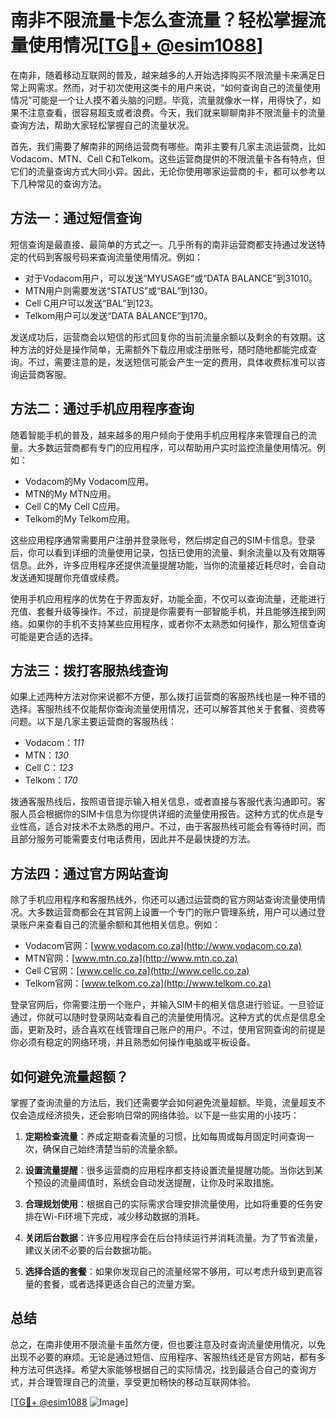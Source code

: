 # 南非不限流量卡怎么查流量？轻松掌握流量使用情况[[TG💪+ @esim1088](https://t.me/s/esim1088)]

在南非，随着移动互联网的普及，越来越多的人开始选择购买不限流量卡来满足日常上网需求。然而，对于初次使用这类卡的用户来说，“如何查询自己的流量使用情况”可能是一个让人摸不着头脑的问题。毕竟，流量就像水一样，用得快了，如果不注意查看，很容易超支或者浪费。今天，我们就来聊聊南非不限流量卡的流量查询方法，帮助大家轻松掌握自己的流量状况。

首先，我们需要了解南非的网络运营商有哪些。南非主要有几家主流运营商，比如Vodacom、MTN、Cell C和Telkom。这些运营商提供的不限流量卡各有特点，但它们的流量查询方式大同小异。因此，无论你使用哪家运营商的卡，都可以参考以下几种常见的查询方法。

## 方法一：通过短信查询

短信查询是最直接、最简单的方式之一。几乎所有的南非运营商都支持通过发送特定的代码到客服号码来查询流量使用情况。例如：

- 对于Vodacom用户，可以发送“MYUSAGE”或“DATA BALANCE”到31010。
- MTN用户则需要发送“STATUS”或“BAL”到130。
- Cell C用户可以发送“BAL”到123。
- Telkom用户可以发送“DATA BALANCE”到170。

发送成功后，运营商会以短信的形式回复你的当前流量余额以及剩余的有效期。这种方法的好处是操作简单，无需额外下载应用或注册账号，随时随地都能完成查询。不过，需要注意的是，发送短信可能会产生一定的费用，具体收费标准可以咨询运营商客服。

## 方法二：通过手机应用程序查询

随着智能手机的普及，越来越多的用户倾向于使用手机应用程序来管理自己的流量。大多数运营商都有专门的应用程序，可以帮助用户实时监控流量使用情况。例如：

- Vodacom的My Vodacom应用。
- MTN的My MTN应用。
- Cell C的My Cell C应用。
- Telkom的My Telkom应用。

这些应用程序通常需要用户注册并登录账号，然后绑定自己的SIM卡信息。登录后，你可以看到详细的流量使用记录，包括已使用的流量、剩余流量以及有效期等信息。此外，许多应用程序还提供流量提醒功能，当你的流量接近耗尽时，会自动发送通知提醒你充值或续费。

使用手机应用程序的优势在于界面友好，功能全面，不仅可以查询流量，还能进行充值、套餐升级等操作。不过，前提是你需要有一部智能手机，并且能够连接到网络。如果你的手机不支持某些应用程序，或者你不太熟悉如何操作，那么短信查询可能是更合适的选择。

## 方法三：拨打客服热线查询

如果上述两种方法对你来说都不方便，那么拨打运营商的客服热线也是一种不错的选择。客服热线不仅能帮你查询流量使用情况，还可以解答其他关于套餐、资费等问题。以下是几家主要运营商的客服热线：

- Vodacom：*111*
- MTN：*130*
- Cell C：*123*
- Telkom：*170*

拨通客服热线后，按照语音提示输入相关信息，或者直接与客服代表沟通即可。客服人员会根据你的SIM卡信息为你提供详细的流量使用报告。这种方式的优点是专业性高，适合对技术不太熟悉的用户。不过，由于客服热线可能会有等待时间，而且部分服务可能需要支付电话费用，因此并不是最快捷的方法。

## 方法四：通过官方网站查询

除了手机应用程序和客服热线外，你还可以通过运营商的官方网站查询流量使用情况。大多数运营商都会在其官网上设置一个专门的账户管理系统，用户可以通过登录账户来查看自己的流量余额和其他相关信息。例如：

- Vodacom官网：[www.vodacom.co.za](http://www.vodacom.co.za)
- MTN官网：[www.mtn.co.za](http://www.mtn.co.za)
- Cell C官网：[www.cellc.co.za](http://www.cellc.co.za)
- Telkom官网：[www.telkom.co.za](http://www.telkom.co.za)

登录官网后，你需要注册一个账户，并输入SIM卡的相关信息进行验证。一旦验证通过，你就可以随时登录网站查看自己的流量使用情况。这种方式的优点是信息全面，更新及时，适合喜欢在线管理自己账户的用户。不过，使用官网查询的前提是你必须有稳定的网络环境，并且熟悉如何操作电脑或平板设备。

## 如何避免流量超额？

掌握了查询流量的方法后，我们还需要学会如何避免流量超额。毕竟，流量超支不仅会造成经济损失，还会影响日常的网络体验。以下是一些实用的小技巧：

1. **定期检查流量**：养成定期查看流量的习惯，比如每周或每月固定时间查询一次，确保自己始终清楚当前的流量余额。
   
2. **设置流量提醒**：很多运营商的应用程序都支持设置流量提醒功能。当你达到某个预设的流量阈值时，系统会自动发送提醒，让你及时采取措施。

3. **合理规划使用**：根据自己的实际需求合理安排流量使用，比如将重要的任务安排在Wi-Fi环境下完成，减少移动数据的消耗。

4. **关闭后台数据**：许多应用程序会在后台持续运行并消耗流量。为了节省流量，建议关闭不必要的后台数据功能。

5. **选择合适的套餐**：如果你发现自己的流量经常不够用，可以考虑升级到更高容量的套餐，或者选择更适合自己的流量方案。

## 总结

总之，在南非使用不限流量卡虽然方便，但也要注意及时查询流量使用情况，以免出现不必要的麻烦。无论是通过短信、应用程序、客服热线还是官方网站，都有多种方法可供选择。希望大家能够根据自己的实际情况，找到最适合自己的查询方式，并合理管理自己的流量，享受更加畅快的移动互联网体验。

[[TG💪+ @esim1088](https://t.me/s/esim1088) ![Image](https://i.postimg.cc/4NQfJmqS/Snipaste-2025-05-13-00-14-12.png)]